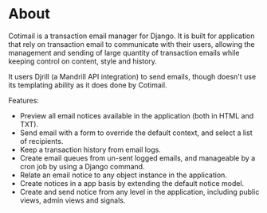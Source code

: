 # About

Cotimail is a transaction email manager for Django. It is built for application that rely on transaction email to communicate with their users, allowing the management and sending of large quantity of transaction emails while keeping control on content, style and history.

It users Djrill (a Mandrill API integration) to send emails, though doesn't use its templating ability as it does done by Cotimail.

Features:

- Preview all email notices available in the application (both in HTML and TXT).
- Send email with a form to override the default context, and select a list of recipients.
- Keep a transaction history from email logs.
- Create email queues from un-sent logged emails, and manageable by a cron job by using a Django command.
- Relate an email notice to any object instance in the application.
- Create notices in a app basis by extending the default notice model.
- Create and send notice from any level in the application, including public views, admin views and signals.
